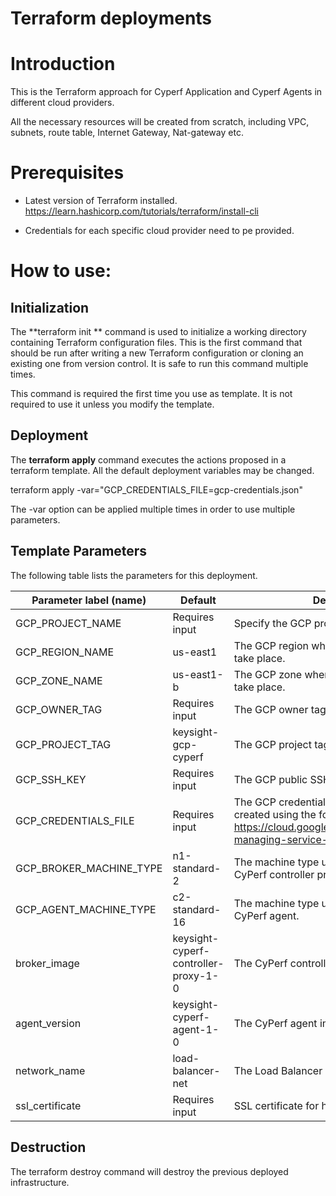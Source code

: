 # Terraform deployments

# Introduction

This is the Terraform approach for Cyperf Application and Cyperf Agents in different cloud providers.

All the necessary resources will be created from scratch, including VPC, subnets, route table, Internet Gateway, Nat-gateway etc.

# Prerequisites

- Latest version of Terraform installed. https://learn.hashicorp.com/tutorials/terraform/install-cli

- Credentials for each specific cloud provider need to pe provided.

# How to use:

## Initialization

The  **terraform init ** command is used to initialize a working directory containing Terraform configuration files. This is the first command that should be run after writing a new Terraform configuration or cloning an existing one from version control. It is safe to run this command multiple times.

This command is required the first time you use as template. It is not required to use it unless you modify the template.

## Deployment

The  **terraform apply**  command executes the actions proposed in a terraform template. All the default deployment variables may be changed.

terraform apply -var=&quot;GCP_CREDENTIALS_FILE=gcp-credentials.json&quot;

The -var option can be applied multiple times in order to use multiple parameters.

## Template Parameters

The following table lists the parameters for this deployment.

| **Parameter label (name)**                  | **Default**            | **Description**  |
| ----------------------- | ----------------- | ----- |
| GCP_PROJECT_NAME            | Requires input   | Specify the GCP project name. |
| GCP_REGION_NAME      | us-east1       | The GCP region where the deployment will take place. |
| GCP_ZONE_NAME | us-east1-b | The GCP zone where the deployment will take place. |
| GCP_OWNER_TAG  | Requires input | The GCP owner tag name. |
| GCP_PROJECT_TAG | keysight-gcp-cyperf |The GCP project tag name. |
| GCP_SSH_KEY | Requires input | The GCP public SSH key file path. |
| GCP_CREDENTIALS_FILE   | Requires input   | The GCP credentials json file must be created using the following specifications https://cloud.google.com/iam/docs/creating-managing-service-account-keys. |
| GCP_BROKER_MACHINE_TYPE   | n1-standard-2            | The machine type used for deploying the CyPerf controller proxy. |
| GCP_AGENT_MACHINE_TYPE   | c2-standard-16            | The machine type used for deploying the CyPerf agent. |
| broker_image            | keysight-cyperf-controller-proxy-1-0   | The  CyPerf controller proxy image version.    |
| agent_version       | keysight-cyperf-agent-1-0     | The CyPerf agent image version.   |
| network_name       | load-balancer-net     | The Load Balancer network name.   |
| ssl_certificate       | Requires input    | SSL certificate for https load balancers.   |


## Destruction

The terraform destroy command will destroy the previous deployed infrastructure.